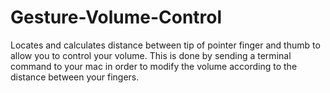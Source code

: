 # Gesture-Volume-Control

Locates and calculates distance between tip of pointer finger and thumb to allow you to control your volume. This is done by sending a terminal command to your mac in order to modify the volume according to the distance between your fingers.
